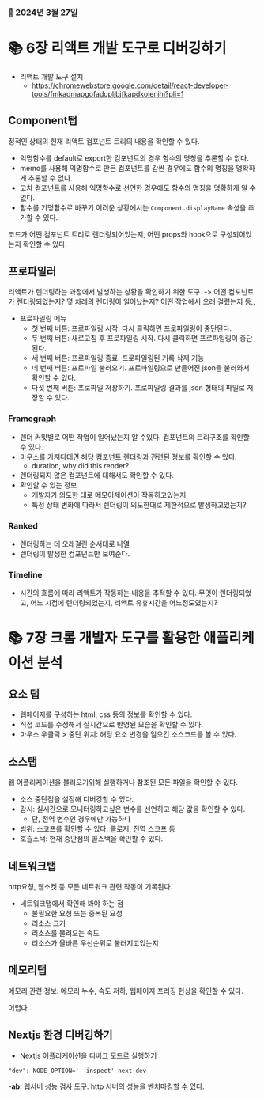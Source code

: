### 📅 2024년 3월 27일

# 📚 6장 리액트 개발 도구로 디버깅하기

- 리액트 개발 도구 설치
  - https://chromewebstore.google.com/detail/react-developer-tools/fmkadmapgofadopljbjfkapdkoienihi?pli=1

## Component탭

정적인 상태의 현재 리액트 컴포넌트 트리의 내용을 확인할 수 있다.

- 익명함수를 default로 export한 컴포넌트의 경우 함수의 명칭을 추론할 수 없다.
- memo를 사용해 익명함수로 만든 컴포넌트를 감싼 경우에도 함수의 명칭을 명확하게 추론할 수 없다.
- 고차 컴포넌트를 사용해 익명함수로 선언한 경우에도 함수의 명칭을 명확하게 알 수 없다.
- 함수를 기명함수로 바꾸기 어려운 상황에서는 `Component.displayName` 속성을 추가할 수 있다.

코드가 어떤 컴포넌트 트리로 렌더링되어있는지, 어떤 props와 hook으로 구성되어있는지 확인할 수 있다.

## 프로파일러

리액트가 렌더링하는 과정에서 발생하는 상황을 확인하기 위한 도구.
-> 어떤 컴포넌트가 렌더링되었는지? 몇 차례의 렌더링이 일어났는지? 어떤 작업에서 오래 걸렸는지 등,,

- 프로파일링 메뉴
  - 첫 번째 버튼: 프로파일링 시작. 다시 클릭하면 프로파일링이 중단된다.
  - 두 번째 버튼: 새로고침 후 프로파일링 시작. 다시 클릭하면 프로파일링이 중단된다.
  - 세 번째 버튼: 프로파일링 종료. 프로파일링된 기록 삭제 기능
  - 네 번째 버튼: 프로파일 불러오기. 프로파일링으로 만들어진 json을 불러와서 확인할 수 있다.
  - 다섯 번째 버튼: 프로파일 저장하기. 프로파일링 결과를 json 형태의 파일로 저장할 수 있다.

### Framegraph

- 렌더 커밋별로 어떤 작업이 일어났는지 알 수있다. 컴포넌트의 트리구조를 확인할 수 있다.
- 마우스를 가져다대면 해당 컴포넌트 렌더링과 관련된 정보를 확인할 수 있다.
  - duration, why did this render?
- 렌더링되지 않은 컴포넌트에 대해서도 확인할 수 있다.
- 확인할 수 있는 정보
  - 개발자가 의도한 대로 메모이제이션이 작동하고있는지
  - 특정 상태 변화에 따라서 렌더링이 의도한대로 제한적으로 발생하고있는지?

### Ranked

- 렌더링하는 데 오래걸린 순서대로 나열
- 렌더링이 발생한 컴포넌트만 보여준다.

### Timeline

- 시간의 흐름에 따라 리액트가 작동하는 내용을 추적할 수 있다. 무엇이 렌더링되었고, 어느 시점에 렌더링되었는지, 리액트 유휴시간을 어느정도였는지?

# 📚 7장 크롬 개발자 도구를 활용한 애플리케이션 분석

## 요소 탭

- 웹페이지를 구성하는 html, css 등의 정보를 확인할 수 있다.
- 직접 코드를 수정해서 실시간으로 반영된 모습을 확인할 수 있다.
- 마우스 우클릭 > 중단 위치: 해당 요소 변경을 일으킨 소스코드를 볼 수 있다.

## 소스탭

웹 어플리케이션을 불러오기위해 실행하거나 참조된 모든 파일을 확인할 수 있다.

- 소스 중단점을 설정해 디버깅할 수 있다.
- 감시: 실시간으로 모니터링하고싶은 변수를 선언하고 해당 값을 확인할 수 있다.
  - 단, 전역 변수인 경우에만 가능하다
- 범위: 스코프를 확인할 수 있다. 클로저, 전역 스코프 등
- 호출스택: 현재 중단점의 콜스택을 확인할 수 있다.

## 네트워크탭

http요청, 웹소켓 등 모든 네트워크 관련 작동이 기록된다.

- 네트워크탭에서 확인해 봐야 하는 점
  - 불필요한 요청 또는 중복된 요청
  - 리소스 크기
  - 리소스를 불러오는 속도
  - 리소스가 올바른 우선순위로 불러지고있는지

## 메모리탭

메모리 관련 정보. 메모리 누수, 속도 저하, 웹페이지 프리징 현상을 확인할 수 있다.

어렵다..

## Nextjs 환경 디버깅하기

- Nextjs 어플리케이션을 디버그 모드로 실행하기

```
"dev": NODE_OPTION='--inspect' next dev
```

-**ab**: 웹서버 성능 검사 도구. http 서버의 성능을 벤치마킹할 수 있다.
